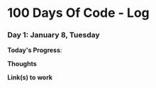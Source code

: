 # 100 Days Of Code - Log

### Day 1: January 8, Tuesday

**Today's Progress**: 

**Thoughts** 

**Link(s) to work**
